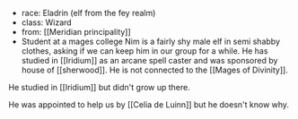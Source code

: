 * race: Eladrin (elf from the fey realm)
* class: Wizard
* from: [[Meridian principality]]
* Student at a mages college
Nim is a fairly shy male elf in semi shabby clothes, asking if we can keep him in our group for a while. He has studied in [[Iridium]] as an arcane spell caster and was sponsored by house of [[sherwood]]. He is not connected to the [[Mages of Divinity]].

He studied in [[Iridium]] but didn't grow up there.

He was appointed to help us by [[Celia de Luinn]] but he doesn't know why.